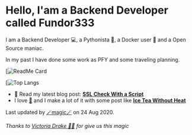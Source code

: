 
# Hello, I'am a Backend Developer called Fundor333

I am a Backend Developer 💻, a Pythonista 🐍, a Docker user 🐋 and a Open Source maniac.

In my past I have done some work as PFY and some traveling planning.

[![ReadMe Card](https://github-readme-stats.vercel.app/api?username=fundor333&show_icons=true&theme=nord&count_private=true)


[![Top Langs](https://github-readme-stats.vercel.app/api/top-langs/?username=fundor333&layout=compact&theme=nord&count_private=true)
- 📰 Read my latest blog post: **[SSL Check With a Script](https://fundor333.com/post/2020/ssl-check-with-a-script/)**
- I love [🍵](https://digitaltearoom.com/) and I make a lot of it with some post like **[Ice Tea Without Heat](https://digitaltearoom.com/post/2020/ice-tea-without-heat/)**

Last updated by [🪄magic🪄](https://victoria.dev/blog/go-automate-your-github-profile-readme/) on 24 Aug 2020.

*Thanks to [Victoria Drake 🧙‍♀️](https://victoria.dev/blog/go-automate-your-github-profile-readme/) for give us this magic*
